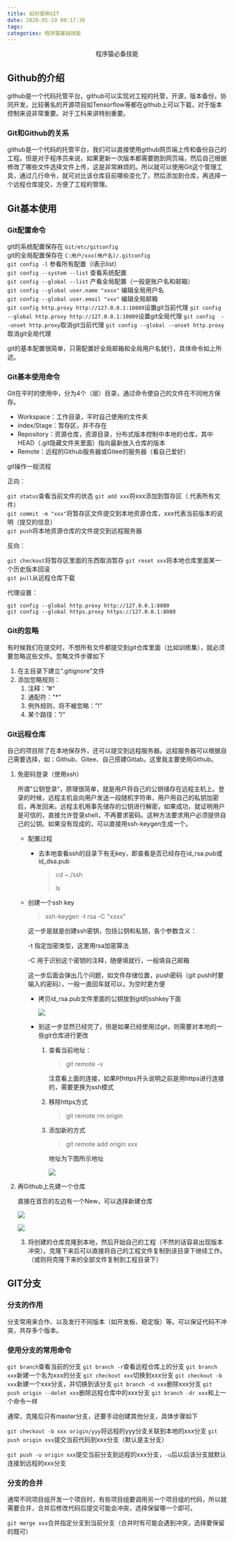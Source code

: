 ```yaml
---
title: 如何使用GIT
date: 2020-05-19 00:17:36
tags:
categories: 程序猿基础技能
---
```

<p align="center">
    程序猿必备技能
</p>
<!--more-->

## Github的介绍

github是一个代码托管平台，github可以实现对工程的托管，开源，版本备份，协同开发，比较著名的开源项目如Tensorflow等都在github上可以下载，对于版本控制来说非常重要。对于工科来讲特别重要。

### Git和Github的关系

github是一个代码的托管平台，我们可以直接使用github网页端上传和备份自己的工程。但是对于程序员来说，如果更新一次版本都需要跑到网页端，然后自己根据修改了哪些文件选择文件上传，这是非常麻烦的。所以就可以使用Git这个管理工具，通过几行命令，就可对比该仓库目前哪些变化了，然后添加到仓库，再选择一个远程仓库提交，方便了工程的管理。
## Git基本使用
### Git配置命令
git的系统配置保存在 `Git/etc/gitconfig`  
git的全局配置保存在 `C:用户/xxx(用户名)/.gitconfig`  
`git config -l` 参看所有配置（l表示list）  
`git config --system --list` 查看系统配置  
`git config --global --list` 产看全局配置（一般是账户名和邮箱）  
`git config --global user.name "xxxx"` 编辑全局用户名  
`git config --global user.email "xxx"` 编辑全局邮箱  
`git config http.proxy http://127.0.0.1:10809`设置git当前代理
`git config --global http.proxy http://127.0.0.1:10809`设置git全局代理
`git config  --unset http.proxy`取消git当前代理
`git config --global --unset http.proxy`取消git全局代理

git的基本配置很简单，只需配置好全局邮箱和全局用户名就行，具体命令如上所述。
### Git基本使用命令
Git在平时的使用中，分为4个（层）目录，通过命令使自己的文件在不同地方保存。

* Workspace：工作目录，平时自己使用的文件夹
* index/Stage：暂存区，并不存在
* Repository：资源仓库，资源目录，分布式版本控制中本地的仓库，其中HEAD（.git隐藏文件夹里面）指向最新放入仓库的版本
* Remote：远程的Github服务器或Gitee的服务器（看自己爱好）

git操作一般流程

正向：

`git status`查看当前文件的状态
`git add xxx`将xxx添加到暂存区（.代表所有文件）  
`git commit -m "xxx"`将暂存区文件提交到本地资源仓库，xxx代表当前版本的说明（提交的信息）  
`git push`将本地资源仓库的文件提交到远程服务器

反向：

`git checkout`将暂存区里面的东西取消暂存 
`git reset xxx`将本地仓库里面某一个历史版本回滚  
`git pull`从远程仓库下载  

代理设置：

```shell
git config --global http.proxy http://127.0.0.1:8080
git config --global https.proxy https://127.0.0.1:8080
```

### Git的忽略

有时候我们在提交时，不想所有文件都提交到git仓库里面（比如训练集），就必须要忽略这些文件。忽略文件步骤如下

1. 在主目录下建立“.gitignore"文件
2. 添加忽略规则：
   1. 注释：”#“
   2. 通配符："*"
   3. 例外规则，将不被忽略：”!”
   4. 某个路径：”/“

### Git远程仓库

自己的项目除了在本地保存外，还可以提交到远程服务器。远程服务器可以根据自己需要选择，如：Github、Gitee、自己搭建Gitlab。这里我主要使用Github。

1. 免密码登录（使用ssh）

   所谓"公钥登录"，原理很简单，就是用户将自己的公钥储存在远程主机上。登录的时候，远程主机会向用户发送一段随机字符串，用户用自己的私钥加密后，再发回来。远程主机用事先储存的公钥进行解密，如果成功，就证明用户是可信的，直接允许登录shell，不再要求密码。这种方法要求用户必须提供自己的公钥。如果没有现成的，可以直接用ssh-keygen生成一个。

   * 配置过程

     * 去本地查看ssh的目录下有无key，即查看是否已经存在id_rsa.pub或id_dsa.pub

       > cd ~./ssh
       >
       > ls
     
   * 创建一个ssh key

     > ssh-keygen -t rsa -C "xxxx"

     这一步是就是创建ssh密钥，包括公钥和私钥，各个参数含义：

     -t 指定加密类型，这里用rsa加密算法

     -C 用于识别这个密钥的注释，随便填就行，一般填自己邮箱

     这一步后面会弹出几个问题，如文件存储位置，push密码（git push时要输入的密码），一般一直回车就可以，为空时更方便

     * 拷贝id_rsa.pub文件里面的公钥放到git的sshkey下面

       ![](https://pic-1302177449.cos.ap-chongqing.myqcloud.com//blog_pic/20210308193100.png)
       
     * 到这一步显然已经完了，但是如果已经使用过git，则需要对本地的一些git仓库进行更改

       1. 查看当前地址：

          > git remote -v

          注意看上面的连接，如果时https开头说明之前是用https进行连接的，需要更换为ssh模式

       2. 移除https方式

          > git remote rm origin

       3. 添加新的方式

          > git remote add origin xxx

          地址为下图所示地址

          ![](https://pic-1302177449.cos.ap-chongqing.myqcloud.com//blog_pic/20210308193119.png)

2. 再Github上先建一个仓库

   直接在首页的左边有一个New，可以选择新建仓库

   ![](https://pic-1302177449.cos.ap-chongqing.myqcloud.com//blog_pic/20210308193127.png)

   ![](https://pic-1302177449.cos.ap-chongqing.myqcloud.com//blog_pic/20210308193205.png)

   3. 将创建的仓库克隆到本地，然后开始自己的工程（不然的话容易出现版本冲突）。克隆下来后可以直接将自己的工程文件复制到该目录下继续工作。（或则将克隆下来的全部文件复制到工程目录下）

## GIT分支

### 分支的作用

分支常用来合作、以及发行不同版本（如开发板、稳定版）等。可以保证代码不冲突，共存多个版本。

### 使用分支的常用命令

`git branch`查看当前的分支
`git branch -r`查看远程仓库上的分支
`git branch xxx`新建一个名为xxx的分支
`git checkout xxx`切换到xxx分支
`git checkout -b xxx`新建一个xxx分支，并切换到该分支
`git branch -d xxx`删除xxx分支
`git push origin --delet xxx`删除远程仓库中的xxx分支
`git branch -dr xxx`和上一个命令一样

通常，克隆后只有master分支，还要手动创建其他分支，具体步骤如下

`git checkout -b xxx origin/yyy`将远程的yyy分支关联到本地的xxx分支
`git push origin xxx`提交当前代码到xxx分支（默认是主分支）

`git push -u origin xxx`提交当前分支到远程的xxx分支，`-u`后以后该分支就默认连接到远程的xxx分支

### 分支的合并

通常不同项目组开发一个项目时，有些项目组要调用另一个项目组的代码，所以就需要合并，合并后修改代码后提交可能会冲突，选择保留哪一个即可。

`git merge xxx`合并指定分支到当前分支（合并时有可能会遇到冲突，选择要保留的既可）